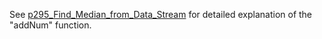 See [p295_Find_Median_from_Data_Stream](https://github.com/genxium/Leetcode/tree/master/p295_Find_Median_from_Data_Stream) for detailed explanation of the "addNum" function.
